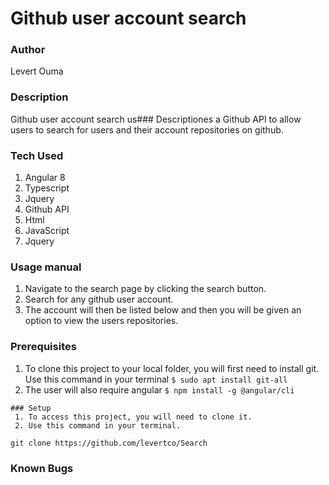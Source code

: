 # Github user account search

### Author 
Levert Ouma

### Description
Github user account search us### Descriptiones a Github API to allow users to search for users and their account repositories on github.

### Tech Used
1. Angular 8 
2. Typescript
3. Jquery
4. Github API
5. Html
6. JavaScript
7. Jquery

### Usage manual
1. Navigate to the search page by clicking the search button.
2. Search for any github user account.
3. The account will then be listed below and then you will be given an option to view the users repositories.

### Prerequisites
1. To clone this project to your local folder, you will first need to install git.
  Use this command in your terminal
  `$ sudo apt install git-all`
  2. The user will also require angular
    `$ npm install -g @angular/cli`
    
    ### Setup
     1. To access this project, you will need to clone it.
     2. Use this command in your terminal.
`git clone https://github.com/levertco/Search`

### Known Bugs